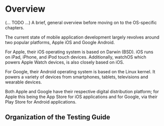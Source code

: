 # Overview

(... TODO ...) A brief, general overview before moving on to the OS-specific chapters.

The current state of mobile application development largely revolves around two popular platforms, Apple iOS and Google Android.

For Apple, their iOS operating system is based on Darwin (BSD). iOS runs on iPad, iPhone, and iPod touch devices. Additionally, watchOS which powers Apple Watch devices, is also closely based on iOS.

For Google, their Android operating system is based on the Linux kernel. It powers a variety of devices from smartphones, tablets, televisions and wearable devices.

Both Apple and Google have their respective digital distribution platform; for Apple this being the App Store for iOS applications and for Google, via their Play Store for Android applications.

## Organization of the Testing Guide